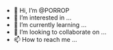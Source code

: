 - 👋 Hi, I’m @PORROP
- 👀 I’m interested in ...
- 🌱 I’m currently learning ...
- 💞️ I’m looking to collaborate on ...
- 📫 How to reach me ...

<!---
PORROP/PORROP is a ✨ special ✨ repository because its `README.md` (this file) appears on your GitHub profile.
You can click the Preview link to take a look at your changes.
--->
